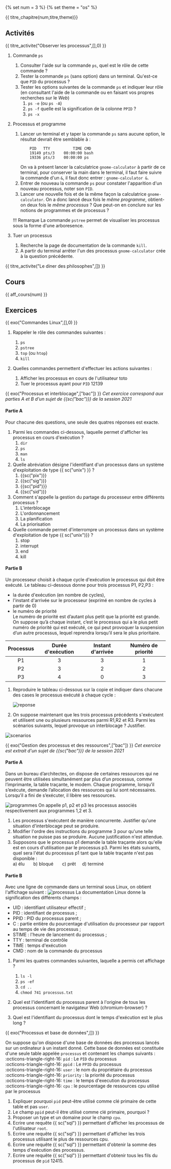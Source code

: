 
{% set num = 3 %}
{% set theme = "os" %}

{{ titre_chapitre(num,titre,theme)}}
 
## Activités 

{{ titre_activite("Observer les processus",[],0) }}

1. Commande `ps`
    1. Consulter l'aide sur la commande `ps`, quel est le rôle de cette commande ?
    2. Tester la commande `ps` (sans option) dans un terminal. Qu'est-ce que `PID` du processus ?
    3. Tester les options suivantes de la commande `ps` et indiquer leur  rôle (en consultant l'aide de la commande ou en faisant vos propres recherches sur le *Web*)
        1. `ps -e` (ou `ps -A`)
        2. `ps -f` quelle est la signification de la colonne `PPID` ?
        3. `ps -x`

2. Processus et programme
    1. Lancer un terminal et y taper la commande `ps` sans aucune option, le résultat devrait être semblable à :
        ```
            PID   TTY          TIME CMD
            19149 pts/3    00:00:00 bash
            19336 pts/3    00:00:00 ps
        ```
        On va à présent lancer la calculatrice `gnome-calculator` à partir de ce terminal, pour conserver la main dans le terminal, il faut faire suivre la commande d'un `&`, il faut donc entrer : `gnome-calculator &`.
    2. Entrer de nouveau la commande `ps` pour constater l'apparition d'un nouveau processus, noter son `PID`.
    3. Lancer une nouvelle fois et de la même façon la calculatrice `gnome-calculator`. On a donc lancé deux fois le *même programme*, obtient-on deux fois le *même processus* ? Que peut-on en conclure sur les notions de programmes et de processus ?

    !!! Remarque
        La commande `pstree` permet de visualiser les processus sous la forme d'une arboresence.
        
3. Tuer un processus
    1. Recherche la page de documentation de la commande `kill`.
    2. A partir du terminal arrêter l'un des processus `gnome-calculator` crée à la question précédente.




{{ titre_activite("Le diner des philosophes",[]) }}

## Cours

{{ aff_cours(num) }}


## Exercices

{{ exo("Commandes Linux",[],0) }}

1. Rappeler le rôle des commandes suivantes :
    1. `ps`
    2. `pstree`
    3. `top` (ou `htop`)
    4. `kill`

2. Quelles commandes permettent d'effectuer les actions suivantes :
    1. Afficher les processus en cours de l'utilisateur toto
    2. Tuer le processus ayant pour `PID` 12139
    

{{ exo("Processus et interblocage",["bac"]) }}
*Cet exercice correspond aux parties A et B  d'un sujet de {{sc("bac")}} de la session 2021*

#### Partie A
 Pour chacune des questions, une seule des quatres réponses est exacte.

1. Parmi les commandes ci-dessous, laquelle permet d'afficher les processus en cours d'exécution ?
    1. `dir`
    2. `ps`
    3. `man`
    4. `ls`
2. Quelle abréviation désigne l'identifiant d'un processus dans un système d'exploitation de type {{ sc("unix") }} ?
    1. {{sc("pix")}}
    2. {{sc("sig")}}
    3. {{sc("pid")}}
    4. {{sc("sid")}}
3. Comment s'appelle la gestion du partage du processeur entre différents processus ?
    1. L'interblocage
    2. L'ordonnancement
    3. La planification
    4. La priorisation
4. Quelle commande permet d'interrompre un processus dans un système d'exploitation de type {{ sc("unix")}} ?
    1. stop
    2. interrupt
    3. end
    4. kill

#### Partie B
Un processeur choisit à chaque cycle d'exécution le processus qui doit être exécuté. Le tableau ci-dessous donne pour trois processus P1, P2,P3 : <br>
- la durée d'exécution (en nombre de cycles), <br>
- l'instant d'arrivée sur le processeur (exprimé en nombre de cycles à partir de 0)<br>
- le numéro de priorité<br>
Le numéro de priorité est d’autant plus petit que la priorité est grande. On suppose qu’à chaque instant, c’est le processus qui a le plus petit numéro de priorité qui est exécuté, ce qui peut provoquer la suspension d’un autre processus, lequel reprendra lorsqu’il sera le plus prioritaire.

|Processus|Durée d'exécution|Instant d'arrivée|Numéro de priorité|
|:---------:|:-----------------:|:-----------------:|:------------------:|
|P1       | 3 | 3 |1 |
|P2       | 3 | 2 |2 |
|P3       | 4 | 0 |3 |

1. Reproduire le tableau ci-dessous sur la copie et indiquer dans chacune des cases le processus exécuté à chaque cycle :

    ![reponse](./images/C3/exo1.png)

2. On suppose maintenant que les trois processus précédents s'exécutent et utilisent une ou plusieurs ressources parmi R1,R2 et R3. Parmi les scénarios suivants, lequel provoque un interblocage ? Justifier.

![scenarios](./images/C3/exo2.png)
   
{{ exo("Gestion des processus et des ressources",["bac"]) }}
*Cet exercice est extrait  d'un sujet de {{sc("bac")}} de la session 2021*

#### Partie A
Dans un bureau d’architectes, on dispose de certaines ressources qui ne peuvent être utilisées
simultanément par plus d’un processus, comme l’imprimante, la table traçante, le modem.
Chaque programme, lorsqu’il s’exécute, demande l’allocation des ressources qui lui sont
nécessaires. Lorsqu’il a fini de s’exécuter, il libère ses ressources.

![programmes](./images/C3/exo3.png)
On appelle p1, p2 et p3 les processus associés respectivement aux programmes 1,2 et 3.

1. Les processus s'exécutent de manière concurrente. Justifier qu'une situation d'interblocage peut se produire.
2. Modifier l'ordre des instructions du programme 3 pour qu'une telle situation ne puisse pas se produire. Aucune justification n'est attendue.
3. Supposons que le processus p1 demande la table traçante alors qu'elle est en cours d'utilisation par le processus p3. Parmi les états suivants, quel sera l'état du processus p1 tant que la table traçante n'est pas disponible : <br>
    a) élu &nbsp; &nbsp; &nbsp; b) bloqué &nbsp; &nbsp; &nbsp;  c) prêt &nbsp;&nbsp;&nbsp;  d) terminé

#### Partie B
Avec une ligne de commande dans un terminal sous Linux, on obtient l'affichage suivant :
![processus](./images/C3/exo4.png)
La documentation Linux donne la signification des différents champs : <br>
- UID : identifiant utilisateur effectif ; <br>
- PID : identifiant de processus ;<br>
- PPID : PID du processus parent ;<br>
- C : partie entière du pourcentage d'utilisation du processeur par rapport au temps de vie des processus ;<br>
- STIME : l'heure de lancement du processus ;<br>
- TTY : terminal de contrôle<br>
- TIME : temps d'exécution<br>
- CMD : nom de la commande du processus<br>

1. Parmi les quatres commandes suivantes, laquelle a permis cet affichage ?
    1. `ls -l`
    2. `ps -ef`
    3. `cd ..`
    4. `chmod 741 processus.txt`

2. Quel est l'identifiant du processus parent à l'origine de tous les processus concernant le
navigateur Web (chromium-browser) ?
3. Quel est l'identifiant du processus dont le temps d'exécution est le plus long ?

{{ exo("Processus et base de données",[]) }}

On suppose qu'on dispose d'une base de données des processus lancés sur un ordinateur à un instant donné. Cette base de données est constituée d'une seule table appelée `processus` et contenant les champs suivants :<br>
:octicons-triangle-right-16: `pid` : Le `PID` du processus <br>
:octicons-triangle-right-16: `ppid` : Le `PPID` du processus <br>
:octicons-triangle-right-16: `user` : le nom du propriétaire du processus<br>
:octicons-triangle-right-16: `priority` : la priorité du processus<br>
:octicons-triangle-right-16: `time` : le temps d'execution du processus<br>
:octicons-triangle-right-16: `cpu` : le pourcentage de ressources cpu utilisé par le processus<br>

1. Expliquer pourquoi `pid` peut-être utilisé comme clé primaire de cette table et pas `user`.
2. Le champ `ppid` peut-il être utilisé comme clé primaire, pourquoi ?
2. Proposer un type et un domaine pour le champ `cpu`.
3. Ecrire une requête {{ sc("sql") }} permettant d'afficher les processus de l'utilisateur `root`.
4. Ecrire une requête {{ sc("sql") }} permettant d'afficher les trois processus utilisant le plus de ressources cpu.
5. Ecrire une requête {{ sc("sql") }} permettant d'obtenir la somme des temps d'exécution des processus.
6. Ecrire une requête {{ sc("sql") }} permettant d'obtenir tous les fils du processus de `pid` 12415.



